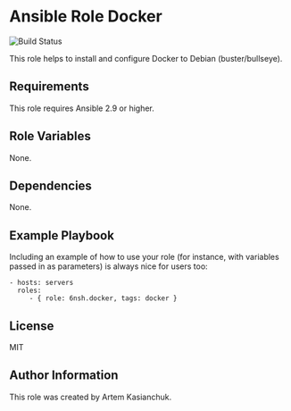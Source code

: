 # Ansible Role Docker

![Build Status](https://github.com/6nsh/ansible-role-docker/actions/workflows/ansible-galaxy-ci.yml/badge.svg)

This role helps to install and configure Docker to Debian (buster/bullseye).

Requirements
------------

This role requires Ansible 2.9 or higher.

Role Variables
--------------

None.

Dependencies
------------

None.

Example Playbook
----------------

Including an example of how to use your role (for instance, with variables passed in as parameters) is always nice for users too:

    - hosts: servers
      roles:
         - { role: 6nsh.docker, tags: docker }

License
-------

MIT

Author Information
------------------

This role was created by Artem Kasianchuk.
